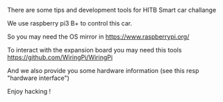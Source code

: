 There are some tips and development tools for HITB Smart car challange

We use raspberry pi3 B+ to control this car.

So you may need the OS mirror in https://www.raspberrypi.org/

To interact with the expansion board you may need this tools https://github.com/WiringPi/WiringPi

And we also provide you some hardware information (see this resp "hardware interface")

Enjoy hacking !
